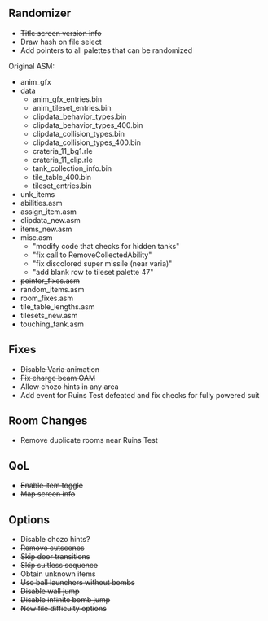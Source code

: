 ## Randomizer
- ~~Title screen version info~~
- Draw hash on file select
- Add pointers to all palettes that can be randomized

Original ASM:
- anim_gfx
- data
  - anim_gfx_entries.bin
  - anim_tileset_entries.bin
  - clipdata_behavior_types.bin
  - clipdata_behavior_types_400.bin
  - clipdata_collision_types.bin
  - clipdata_collision_types_400.bin
  - crateria_11_bg1.rle
  - crateria_11_clip.rle
  - tank_collection_info.bin
  - tile_table_400.bin
  - tileset_entries.bin
- unk_items
- abilities.asm
- assign_item.asm
- clipdata_new.asm
- items_new.asm
- ~~misc.asm~~
  - "modify code that checks for hidden tanks"
  - "fix call to RemoveCollectedAbility"
  - "fix discolored super missile (near varia)"
  - "add blank row to tileset palette 47"
- ~~pointer_fixes.asm~~
- random_items.asm
- room_fixes.asm
- tile_table_lengths.asm
- tilesets_new.asm
- touching_tank.asm

## Fixes
- ~~Disable Varia animation~~
- ~~Fix charge beam OAM~~
- ~~Allow chozo hints in any area~~
- Add event for Ruins Test defeated and fix checks for fully powered suit

## Room Changes
- Remove duplicate rooms near Ruins Test

## QoL
- ~~Enable item toggle~~
- ~~Map screen info~~

## Options
- Disable chozo hints?
- ~~Remove cutscenes~~
- ~~Skip door transitions~~
- ~~Skip suitless sequence~~
- Obtain unknown items
- ~~Use ball launchers without bombs~~
- ~~Disable wall jump~~
- ~~Disable infinite bomb jump~~
- ~~New file difficulty options~~
